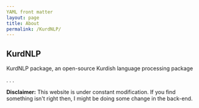 ```yaml
---
YAML front matter
layout: page
title: About
permalink: /KurdNLP/
---
```


## KurdNLP

KurdNLP package, an open-source Kurdish language processing package

.
.
.

**Disclaimer:** This website is under constant modification. 
If you find something isn't right then,
I might be doing some change in the back-end.
